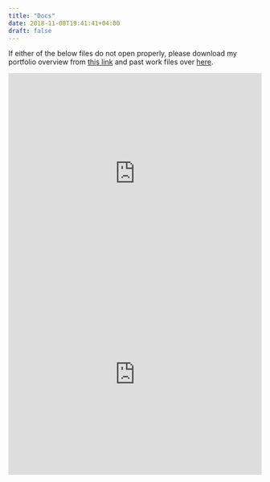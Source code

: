 ```yaml
---
title: "Docs"
date: 2018-11-08T19:41:41+04:00
draft: false
---
```


If either of the below files do not open properly, please download my portfolio overview from <a href="https://app.box.com/s/djrmp06zufbh3raz1l1b1yj25n64rfzf">this link</a> and past work files over <a href="https://app.box.com/s/5ogxazr1sn9mc0ahh4xrubed7saowdgt">here</a>.

<iframe src="https://app.box.com/embed/s/djrmp06zufbh3raz1l1b1yj25n64rfzf?sortColumn=date&view=list" width="100%" height="400" frameborder="0" allowfullscreen webkitallowfullscreen msallowfullscreen></iframe>

<iframe src="https://app.box.com/embed/s/5ogxazr1sn9mc0ahh4xrubed7saowdgt?sortColumn=date&view=list&showItemFeedActions=false&showParentPath=false" width="100%" height="400" frameborder="0" allowfullscreen webkitallowfullscreen msallowfullscreen></iframe>
